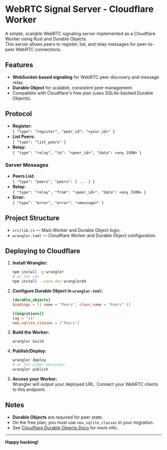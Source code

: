 # WebRTC Signal Server - Cloudflare Worker

A simple, scalable WebRTC signaling server implemented as a Cloudflare Worker using Rust and Durable Objects.  
This server allows peers to register, list, and relay messages for peer-to-peer WebRTC connections.

## Features

- **WebSocket-based signaling** for WebRTC peer discovery and message relay.
- **Durable Object** for scalable, consistent peer management.
- Compatible with Cloudflare's free plan (uses SQLite-backed Durable Objects).

## Protocol

- **Register:**  
  `{ "type": "register", "peer_id": "<your_id>" }`
- **List Peers:**  
  `{ "type": "list_peers" }`
- **Relay:**  
  `{ "type": "relay", "to": "<peer_id>", "data": <any JSON> }`

### Server Messages

- **Peers List:**  
  `{ "type": "peers", "peers": [ ... ] }`
- **Relay:**  
  `{ "type": "relay", "from": "<peer_id>", "data": <any JSON> }`
- **Error:**  
  `{ "type": "error", "error": "<message>" }`

## Project Structure

- `src/lib.rs` — Main Worker and Durable Object logic.
- `wrangler.toml` — Cloudflare Worker and Durable Object configuration.

## Deploying to Cloudflare

1. **Install Wrangler:**  
   ```sh
   npm install -g wrangler
   # or for v4+
   npm install --save-dev wrangler@4
   ```

2. **Configure Durable Object in `wrangler.toml`:**
   ```toml
   [durable_objects]
   bindings = [{ name = "Peers", class_name = "Peers" }]

   [[migrations]]
   tag = "v1"
   new_sqlite_classes = ["Peers"]
   ```

3. **Build the Worker:**
   ```sh
   wrangler build
   ```

4. **Publish/Deploy:**
   ```sh
   wrangler deploy
   # or for older versions:
   wrangler publish
   ```

5. **Access your Worker:**  
   Wrangler will output your deployed URL. Connect your WebRTC clients to this endpoint.

## Notes

- **Durable Objects** are required for peer state.  
- On the free plan, you must use `new_sqlite_classes` in your migration.
- See [Cloudflare Durable Objects Docs](https://developers.cloudflare.com/workers/learning/using-durable-objects/) for more info.

---

**Happy hacking!**
